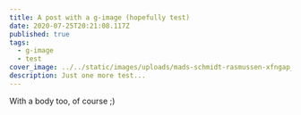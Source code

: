 ```yaml
---
title: A post with a g-image (hopefully test)
date: 2020-07-25T20:21:08.117Z
published: true
tags:
  - g-image
  - test
cover_image: ../../static/images/uploads/mads-schmidt-rasmussen-xfngap_dtoe-unsplash.jpg
description: Just one more test...
---
```

With a body too, of course ;)